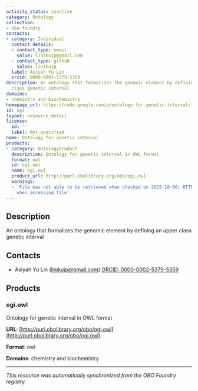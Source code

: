 ```yaml
---
activity_status: inactive
category: Ontology
collection:
- obo-foundry
contacts:
- category: Individual
  contact_details:
  - contact_type: email
    value: linikujp@gmail.com
  - contact_type: github
    value: linikujp
  label: Asiyah Yu Lin
  orcid: 0000-0002-5379-5359
description: An ontology that formalizes the genomic element by defining an upper
  class genetic interval
domains:
- chemistry and biochemistry
homepage_url: https://code.google.com/p/ontology-for-genetic-interval/
id: ogi
layout: resource_detail
license:
  id: ''
  label: Not specified
name: Ontology for genetic interval
products:
- category: OntologyProduct
  description: Ontology for genetic interval in OWL format
  format: owl
  id: ogi.owl
  name: ogi.owl
  product_url: http://purl.obolibrary.org/obo/ogi.owl
  warnings:
  - 'File was not able to be retrieved when checked on 2025-10-06: HTTP 404 error
    when accessing file'
---
```

## Description

An ontology that formalizes the genomic element by defining an upper class genetic interval

## Contacts

- Asiyah Yu Lin (linikujp@gmail.com) [ORCID: 0000-0002-5379-5359](https://orcid.org/0000-0002-5379-5359)

## Products

### ogi.owl

Ontology for genetic interval in OWL format

**URL**: [http://purl.obolibrary.org/obo/ogi.owl](http://purl.obolibrary.org/obo/ogi.owl)

**Format**: owl

**Domains**: chemistry and biochemistry

---

*This resource was automatically synchronized from the OBO Foundry registry.*